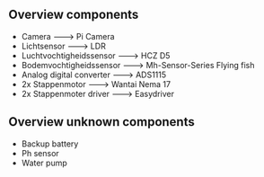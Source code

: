 ## Overview components
* Camera                      --->        Pi Camera 
* Lichtsensor                 --->        LDR
* Luchtvochtigheidssensor     --->        HCZ D5
* Bodemvochtigheidssensor     --->        Mh-Sensor-Series Flying fish
* Analog digital converter     --->        ADS1115
* 2x Stappenmotor             --->        Wantai Nema 17
* 2x Stappenmoter driver      --->        Easydriver


## Overview unknown components 
* Backup battery 
* Ph sensor
* Water pump

                        
                        
                        
